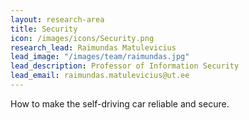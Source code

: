```yaml
---
layout: research-area
title: Security
icon: /images/icons/Security.png
research_lead: Raimundas Matulevicius
lead_image: "/images/team/raimundas.jpg"
lead_description: Professor of Information Security
lead_email: raimundas.matulevicius@ut.ee
---
```


How to make the self-driving car reliable and secure.

